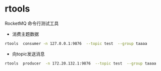 # rtools
RocketMQ 命令行测试工具

* 消费主题数据
```sh
rtools  consumer -n 127.0.0.1:9876  --topic test  --group taaaa
```
* 向topic发送消息
```sh
rtools  producer  -n 172.20.132.1:9876  --topic test  --group taaaa
```